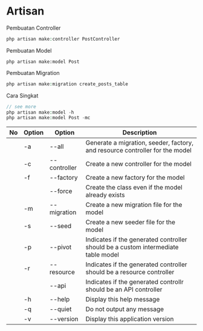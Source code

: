 # Artisan

Pembuatan Controller

```php
php artisan make:controller PostController
```

Pembuatan Model

```
php artisan make:model Post
```

Pembuatan Migration

```php
php artisan make:migration create_posts_table
```

Cara Singkat

```php
// see more
php artisan make:model -h
php artisan make:model Post -mc
```

| No  | Option | Option       | Description                                                                       |
| --- | ------ | ------------ | --------------------------------------------------------------------------------- |
|     | -a     | --all        | Generate a migration, seeder, factory, and resource controller for the model      |
|     | -c     | --controller | Create a new controller for the model                                             |
|     | -f     | --factory    | Create a new factory for the model                                                |
|     |        | --force      | Create the class even if the model already exists                                 |
|     | -m     | --migration  | Create a new migration file for the model                                         |
|     | -s     | --seed       | Create a new seeder file for the model                                            |
|     | -p     | --pivot      | Indicates if the generated controller should be a custom intermediate table model |
|     | -r     | --resource   | Indicates if the generated controller should be a resource controller             |
|     |        | --api        | Indicates if the generated controllr should be an API controller                  |
|     | -h     | --help       | Display this help message                                                         |
|     | -q     | --quiet      | Do not output any message                                                         |
|     | -v     | --version    | Display this application version                                                  |
